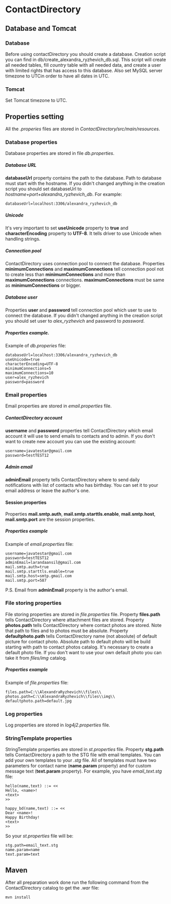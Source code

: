 # ContactDirectory
## Database and Tomcat
### Database
Before using contactDirectory you should create a database. Creation script you can find in db/create_alexandra_ryzhevich_db.sql.
This script will create all needed tables, fill _country_ table with all needed data, and create a user with limited rights that has access to this database.
Also set MySQL server timezone to UTCin order to have all dates in UTC.
### Tomcat
Set Tomcat timezone to UTC.
## Properties setting
All the _.properies_ files are stored in _ContactDirectory/src/main/resources_.
### Database properties
Database properties are stored in file _db.properties_.
##### Database URL
**databaseUrl** property contains the path to the database. Path to database must start with the hostname. If you didn't changed anything in the creation script you should set databaseUrl to _hostname+port+alexandra_ryzhevich_db_.
For example:
```
databaseUrl=localhost:3306/alexandra_ryzhevich_db
```
##### Unicode
It's very important to set **useUnicode** property to **true** and **characterEncoding** property to **UTF-8**. It tells driver to use Unicode when handling strings.
##### Connection pool
ContactDirectory uses connection pool to connect the database. Properties **minimumConnections** and **maximumConnections** tell connection pool not to create less than **minimumConnections** and more than **maximumConnections** connections. **maximumConnections** must be same as **minimumConnections** or bigger.
##### Database user
Properties **user** and **password** tell connection pool which user to use to connect the database. If you didn't changed anything in the creation script you should set user to _alex_ryzhevich_ and password to _password_.
##### Properties example.
Example of _db.properies_ file:
```
databaseUrl=localhost:3306/alexandra_ryzhevich_db
useUnicode=true
characterEncoding=UTF-8
minimumConnections=5
maximumConnections=10
user=alex_ryzhevich
password=password
```
### Email properties
Email properties are stored in _email.properties_ file.
##### ContactDirectory account
**username** and **password** properties tell ContactDirectory which email account it will use to send emails to contacts and to admin. If you don't want to create new account you can use the existing account:
```
username=javatestar@gmail.com
password=testTEST12
```
##### Admin email
**adminEmail** property tells ContactDirectory where to send daily notifications with list of contacts who has birthday. You can set it to your email address or leave the author's one.
#### Session properties
Properties **mail.smtp.auth**, **mail.smtp.starttls.enable**, **mail.smtp.host**, **mail.smtp.port** are the session properties.
##### Properties example
Example of _email.properties_ file:
```
username=javatestar@gmail.com
password=testTEST12
adminEmail=larandaansil@gmail.com
mail.smtp.auth=true
mail.smtp.starttls.enable=true
mail.smtp.host=smtp.gmail.com
mail.smtp.port=587
```
P.S. Email from **adminEmail** property is the author's email.
### File storing properties
File storing properties are stored in _file.properties_ file.
Property **files.path** tells ContactDirectory where attachment files are stored. Property **photos.path** tells ContactDirectory where contact photos are stored. Note that path to files and to photos must be absolute. 
Property **defaultphoto.path** tells ContactDirectory name (not absolute) of default picture for contact photo. Absolute path to default photo will be build starting with path to contact photos catalog. It's necessary to create a default photo file. If you don't want to use your own default photo you can take it from _files/img_ catalog.
##### Properties example
Example of _file.properties_ file:
```
files.path=C:\\AlexandraRyzhevich\\files\\
photos.path=C:\\AlexandraRyzhevich\\files\\img\\
defaultphoto.path=default.jpg
```
### Log properties
Log properties are stored in _log4j2.properties_ file.
### StringTemplate properties
StringTemplate properties are stored in _st.properties_ file.
Property **stg.path** tells ContactDirectory a path to the STG file with email templates. You can add your own templates to your _.stg_ file. All of templates must have two parameters for contact name (**name.param** property) and for custom message text (**text.param** property). For example, you have _email_text.stg_ file:
```
hello(name,text) ::= <<
Hello, <name>!
<text>
>>

happy_bd(name,text) ::= <<
Dear <name>!
Happy Birthday!
<text>
>>
```
So your _st.properties_ file will be:
```
stg.path=email_text.stg
name.param=name
text.param=text
```
## Maven
After all preparation work done run the following command from the ContactDirectory catalog to get the _.war_ file:
```
mvn install
```